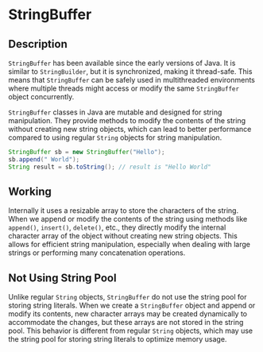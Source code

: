 # StringBuffer

## Description

`StringBuffer` has been available since the early versions of Java. It is similar to `StringBuilder`, but it is synchronized, making it thread-safe. This means that `StringBuffer` can be safely used in multithreaded environments where multiple threads might access or modify the same `StringBuffer` object concurrently.

`StringBuffer` classes in Java are mutable and designed for string manipulation. They provide methods to modify the contents of the string without creating new string objects, which can lead to better performance compared to using regular `String` objects for string manipulation.

```java
StringBuffer sb = new StringBuffer("Hello");
sb.append(" World");
String result = sb.toString(); // result is "Hello World"
```

## Working

Internally it uses a resizable array to store the characters of the string. When we append or modify the contents of the string using methods like `append()`, `insert()`, `delete()`, etc., they directly modify the internal character array of the object without creating new string objects. This allows for efficient string manipulation, especially when dealing with large strings or performing many concatenation operations.

## Not Using String Pool

Unlike regular `String` objects, `StringBuffer` do not use the string pool for storing string literals. When we create a `StringBuffer` object and append or modify its contents, new character arrays may be created dynamically to accommodate the changes, but these arrays are not stored in the string pool. This behavior is different from regular `String` objects, which may use the string pool for storing string literals to optimize memory usage.



